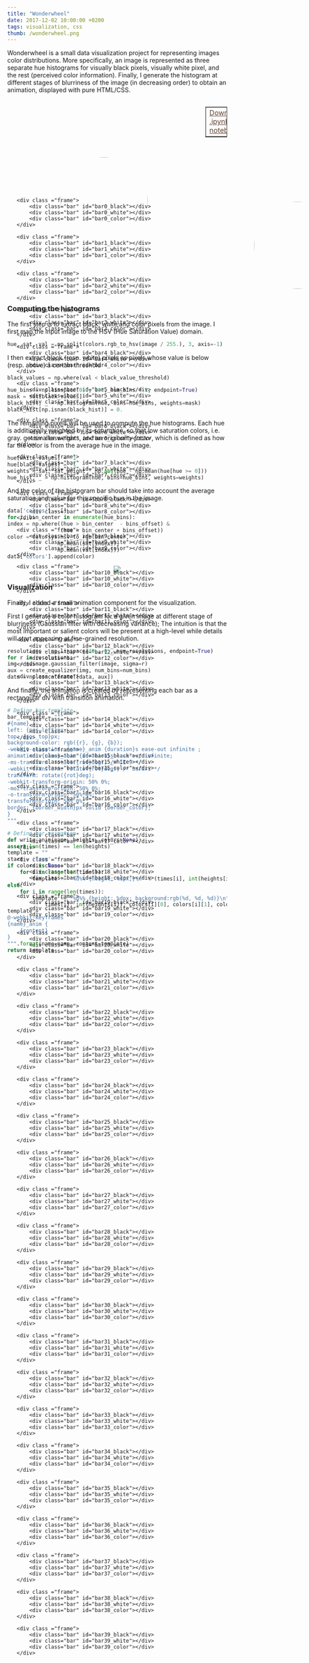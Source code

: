 ```yaml
---
title: "Wonderwheel"
date: 2017-12-02 10:00:00 +0200
tags: visualization, css
thumb: /wonderwheel.png
---
```


Wonderwheel is a small data visualization project for representing images color distributions.
 More specifically, an image is represented as <span class="keyword">three separate hue histograms</span> for visually black pixels, visually white pixel, and the rest (perceived color information).
Finally, I generate the histogram at different stages of blurriness of the image (in decreasing order) to obtain an animation, displayed with pure <span class="inline-code">HTML/CSS</span>.

<link rel="stylesheet" href="/notebooks/2017_12_02_wonderwheel/html/image2.css">
<link rel="stylesheet" href="/notebooks/2017_12_02_wonderwheel/html/image3.css">

<div style="width:10%; float:right">
<table border="1" cellpadding="6" align="right">
<tr>
<td><a style="color:#5E412F" href="/notebooks/2017_12_02_wonderwheel/wonderwheel.ipynb">Download .ipynb notebook</a></td>
</tr>
</table>
</div>

<div style="width:444px; height:444px; position:relative; top:10px; left:0px; float:left">
    <img style="border-radius: 50%; border: 0; top: 122px; left:122px; height: 200px; width:200px; position:relative" src="/notebooks/2017_12_02_wonderwheel/images/image2.jpeg">

       <div class ="frame">
           <div class="bar" id="bar0_black"></div>
           <div class="bar" id="bar0_white"></div>
           <div class="bar" id="bar0_color"></div>
       </div>

       <div class ="frame">
           <div class="bar" id="bar1_black"></div>
           <div class="bar" id="bar1_white"></div>
           <div class="bar" id="bar1_color"></div>
       </div>

       <div class ="frame">
           <div class="bar" id="bar2_black"></div>
           <div class="bar" id="bar2_white"></div>
           <div class="bar" id="bar2_color"></div>
       </div>

       <div class ="frame">
           <div class="bar" id="bar3_black"></div>
           <div class="bar" id="bar3_white"></div>
           <div class="bar" id="bar3_color"></div>
       </div>

       <div class ="frame">
           <div class="bar" id="bar4_black"></div>
           <div class="bar" id="bar4_white"></div>
           <div class="bar" id="bar4_color"></div>
       </div>

       <div class ="frame">
           <div class="bar" id="bar5_black"></div>
           <div class="bar" id="bar5_white"></div>
           <div class="bar" id="bar5_color"></div>
       </div>

       <div class ="frame">
           <div class="bar" id="bar6_black"></div>
           <div class="bar" id="bar6_white"></div>
           <div class="bar" id="bar6_color"></div>
       </div>

       <div class ="frame">
           <div class="bar" id="bar7_black"></div>
           <div class="bar" id="bar7_white"></div>
           <div class="bar" id="bar7_color"></div>
       </div>

       <div class ="frame">
           <div class="bar" id="bar8_black"></div>
           <div class="bar" id="bar8_white"></div>
           <div class="bar" id="bar8_color"></div>
       </div>

       <div class ="frame">
           <div class="bar" id="bar9_black"></div>
           <div class="bar" id="bar9_white"></div>
           <div class="bar" id="bar9_color"></div>
       </div>

       <div class ="frame">
           <div class="bar" id="bar10_black"></div>
           <div class="bar" id="bar10_white"></div>
           <div class="bar" id="bar10_color"></div>
       </div>

       <div class ="frame">
           <div class="bar" id="bar11_black"></div>
           <div class="bar" id="bar11_white"></div>
           <div class="bar" id="bar11_color"></div>
       </div>

       <div class ="frame">
           <div class="bar" id="bar12_black"></div>
           <div class="bar" id="bar12_white"></div>
           <div class="bar" id="bar12_color"></div>
       </div>

       <div class ="frame">
           <div class="bar" id="bar13_black"></div>
           <div class="bar" id="bar13_white"></div>
           <div class="bar" id="bar13_color"></div>
       </div>

       <div class ="frame">
           <div class="bar" id="bar14_black"></div>
           <div class="bar" id="bar14_white"></div>
           <div class="bar" id="bar14_color"></div>
       </div>

       <div class ="frame">
           <div class="bar" id="bar15_black"></div>
           <div class="bar" id="bar15_white"></div>
           <div class="bar" id="bar15_color"></div>
       </div>

       <div class ="frame">
           <div class="bar" id="bar16_black"></div>
           <div class="bar" id="bar16_white"></div>
           <div class="bar" id="bar16_color"></div>
       </div>

       <div class ="frame">
           <div class="bar" id="bar17_black"></div>
           <div class="bar" id="bar17_white"></div>
           <div class="bar" id="bar17_color"></div>
       </div>

       <div class ="frame">
           <div class="bar" id="bar18_black"></div>
           <div class="bar" id="bar18_white"></div>
           <div class="bar" id="bar18_color"></div>
       </div>

       <div class ="frame">
           <div class="bar" id="bar19_black"></div>
           <div class="bar" id="bar19_white"></div>
           <div class="bar" id="bar19_color"></div>
       </div>

       <div class ="frame">
           <div class="bar" id="bar20_black"></div>
           <div class="bar" id="bar20_white"></div>
           <div class="bar" id="bar20_color"></div>
       </div>

       <div class ="frame">
           <div class="bar" id="bar21_black"></div>
           <div class="bar" id="bar21_white"></div>
           <div class="bar" id="bar21_color"></div>
       </div>

       <div class ="frame">
           <div class="bar" id="bar22_black"></div>
           <div class="bar" id="bar22_white"></div>
           <div class="bar" id="bar22_color"></div>
       </div>

       <div class ="frame">
           <div class="bar" id="bar23_black"></div>
           <div class="bar" id="bar23_white"></div>
           <div class="bar" id="bar23_color"></div>
       </div>

       <div class ="frame">
           <div class="bar" id="bar24_black"></div>
           <div class="bar" id="bar24_white"></div>
           <div class="bar" id="bar24_color"></div>
       </div>

       <div class ="frame">
           <div class="bar" id="bar25_black"></div>
           <div class="bar" id="bar25_white"></div>
           <div class="bar" id="bar25_color"></div>
       </div>

       <div class ="frame">
           <div class="bar" id="bar26_black"></div>
           <div class="bar" id="bar26_white"></div>
           <div class="bar" id="bar26_color"></div>
       </div>

       <div class ="frame">
           <div class="bar" id="bar27_black"></div>
           <div class="bar" id="bar27_white"></div>
           <div class="bar" id="bar27_color"></div>
       </div>

       <div class ="frame">
           <div class="bar" id="bar28_black"></div>
           <div class="bar" id="bar28_white"></div>
           <div class="bar" id="bar28_color"></div>
       </div>

       <div class ="frame">
           <div class="bar" id="bar29_black"></div>
           <div class="bar" id="bar29_white"></div>
           <div class="bar" id="bar29_color"></div>
       </div>

       <div class ="frame">
           <div class="bar" id="bar30_black"></div>
           <div class="bar" id="bar30_white"></div>
           <div class="bar" id="bar30_color"></div>
       </div>

       <div class ="frame">
           <div class="bar" id="bar31_black"></div>
           <div class="bar" id="bar31_white"></div>
           <div class="bar" id="bar31_color"></div>
       </div>

       <div class ="frame">
           <div class="bar" id="bar32_black"></div>
           <div class="bar" id="bar32_white"></div>
           <div class="bar" id="bar32_color"></div>
       </div>

       <div class ="frame">
           <div class="bar" id="bar33_black"></div>
           <div class="bar" id="bar33_white"></div>
           <div class="bar" id="bar33_color"></div>
       </div>

       <div class ="frame">
           <div class="bar" id="bar34_black"></div>
           <div class="bar" id="bar34_white"></div>
           <div class="bar" id="bar34_color"></div>
       </div>

       <div class ="frame">
           <div class="bar" id="bar35_black"></div>
           <div class="bar" id="bar35_white"></div>
           <div class="bar" id="bar35_color"></div>
       </div>

       <div class ="frame">
           <div class="bar" id="bar36_black"></div>
           <div class="bar" id="bar36_white"></div>
           <div class="bar" id="bar36_color"></div>
       </div>

       <div class ="frame">
           <div class="bar" id="bar37_black"></div>
           <div class="bar" id="bar37_white"></div>
           <div class="bar" id="bar37_color"></div>
       </div>

       <div class ="frame">
           <div class="bar" id="bar38_black"></div>
           <div class="bar" id="bar38_white"></div>
           <div class="bar" id="bar38_color"></div>
       </div>

       <div class ="frame">
           <div class="bar" id="bar39_black"></div>
           <div class="bar" id="bar39_white"></div>
           <div class="bar" id="bar39_color"></div>
       </div>
</div>


<div style="width:444px; height:444px; margin-bottom:25px; margin-left:50%; top:10px; position:relative">
    <img style="border-radius: 50%; border: 0; top: 122px; left:122px; height: 200px; width:200px; position:relative" src="/notebooks/2017_12_02_wonderwheel/images/image3.jpeg">

<div class ="frame">
   <div class="bar2_" id="bar2_0_black"></div>
   <div class="bar2_" id="bar2_0_white"></div>
   <div class="bar2_" id="bar2_0_color"></div>
</div>

<div class ="frame">
   <div class="bar2_" id="bar2_1_black"></div>
   <div class="bar2_" id="bar2_1_white"></div>
   <div class="bar2_" id="bar2_1_color"></div>
</div>

<div class ="frame">
   <div class="bar2_" id="bar2_2_black"></div>
   <div class="bar2_" id="bar2_2_white"></div>
   <div class="bar2_" id="bar2_2_color"></div>
</div>

<div class ="frame">
   <div class="bar2_" id="bar2_3_black"></div>
   <div class="bar2_" id="bar2_3_white"></div>
   <div class="bar2_" id="bar2_3_color"></div>
</div>

<div class ="frame">
   <div class="bar2_" id="bar2_4_black"></div>
   <div class="bar2_" id="bar2_4_white"></div>
   <div class="bar2_" id="bar2_4_color"></div>
</div>

<div class ="frame">
   <div class="bar2_" id="bar2_5_black"></div>
   <div class="bar2_" id="bar2_5_white"></div>
   <div class="bar2_" id="bar2_5_color"></div>
</div>

<div class ="frame">
   <div class="bar2_" id="bar2_6_black"></div>
   <div class="bar2_" id="bar2_6_white"></div>
   <div class="bar2_" id="bar2_6_color"></div>
</div>

<div class ="frame">
   <div class="bar2_" id="bar2_7_black"></div>
   <div class="bar2_" id="bar2_7_white"></div>
   <div class="bar2_" id="bar2_7_color"></div>
</div>

<div class ="frame">
   <div class="bar2_" id="bar2_8_black"></div>
   <div class="bar2_" id="bar2_8_white"></div>
   <div class="bar2_" id="bar2_8_color"></div>
</div>

<div class ="frame">
   <div class="bar2_" id="bar2_9_black"></div>
   <div class="bar2_" id="bar2_9_white"></div>
   <div class="bar2_" id="bar2_9_color"></div>
</div>

<div class ="frame">
   <div class="bar2_" id="bar2_10_black"></div>
   <div class="bar2_" id="bar2_10_white"></div>
   <div class="bar2_" id="bar2_10_color"></div>
</div>

<div class ="frame">
   <div class="bar2_" id="bar2_11_black"></div>
   <div class="bar2_" id="bar2_11_white"></div>
   <div class="bar2_" id="bar2_11_color"></div>
</div>

<div class ="frame">
   <div class="bar2_" id="bar2_12_black"></div>
   <div class="bar2_" id="bar2_12_white"></div>
   <div class="bar2_" id="bar2_12_color"></div>
</div>

<div class ="frame">
   <div class="bar2_" id="bar2_13_black"></div>
   <div class="bar2_" id="bar2_13_white"></div>
   <div class="bar2_" id="bar2_13_color"></div>
</div>

<div class ="frame">
   <div class="bar2_" id="bar2_14_black"></div>
   <div class="bar2_" id="bar2_14_white"></div>
   <div class="bar2_" id="bar2_14_color"></div>
</div>

<div class ="frame">
   <div class="bar2_" id="bar2_15_black"></div>
   <div class="bar2_" id="bar2_15_white"></div>
   <div class="bar2_" id="bar2_15_color"></div>
</div>

<div class ="frame">
   <div class="bar2_" id="bar2_16_black"></div>
   <div class="bar2_" id="bar2_16_white"></div>
   <div class="bar2_" id="bar2_16_color"></div>
</div>

<div class ="frame">
   <div class="bar2_" id="bar2_17_black"></div>
   <div class="bar2_" id="bar2_17_white"></div>
   <div class="bar2_" id="bar2_17_color"></div>
</div>

<div class ="frame">
   <div class="bar2_" id="bar2_18_black"></div>
   <div class="bar2_" id="bar2_18_white"></div>
   <div class="bar2_" id="bar2_18_color"></div>
</div>

<div class ="frame">
   <div class="bar2_" id="bar2_19_black"></div>
   <div class="bar2_" id="bar2_19_white"></div>
   <div class="bar2_" id="bar2_19_color"></div>
</div>

<div class ="frame">
   <div class="bar2_" id="bar2_20_black"></div>
   <div class="bar2_" id="bar2_20_white"></div>
   <div class="bar2_" id="bar2_20_color"></div>
</div>

<div class ="frame">
   <div class="bar2_" id="bar2_21_black"></div>
   <div class="bar2_" id="bar2_21_white"></div>
   <div class="bar2_" id="bar2_21_color"></div>
</div>

<div class ="frame">
   <div class="bar2_" id="bar2_22_black"></div>
   <div class="bar2_" id="bar2_22_white"></div>
   <div class="bar2_" id="bar2_22_color"></div>
</div>

<div class ="frame">
   <div class="bar2_" id="bar2_23_black"></div>
   <div class="bar2_" id="bar2_23_white"></div>
   <div class="bar2_" id="bar2_23_color"></div>
</div>

<div class ="frame">
   <div class="bar2_" id="bar2_24_black"></div>
   <div class="bar2_" id="bar2_24_white"></div>
   <div class="bar2_" id="bar2_24_color"></div>
</div>

<div class ="frame">
   <div class="bar2_" id="bar2_25_black"></div>
   <div class="bar2_" id="bar2_25_white"></div>
   <div class="bar2_" id="bar2_25_color"></div>
</div>

<div class ="frame">
   <div class="bar2_" id="bar2_26_black"></div>
   <div class="bar2_" id="bar2_26_white"></div>
   <div class="bar2_" id="bar2_26_color"></div>
</div>

<div class ="frame">
   <div class="bar2_" id="bar2_27_black"></div>
   <div class="bar2_" id="bar2_27_white"></div>
   <div class="bar2_" id="bar2_27_color"></div>
</div>

<div class ="frame">
   <div class="bar2_" id="bar2_28_black"></div>
   <div class="bar2_" id="bar2_28_white"></div>
   <div class="bar2_" id="bar2_28_color"></div>
</div>

<div class ="frame">
   <div class="bar2_" id="bar2_29_black"></div>
   <div class="bar2_" id="bar2_29_white"></div>
   <div class="bar2_" id="bar2_29_color"></div>
</div>

<div class ="frame">
   <div class="bar2_" id="bar2_30_black"></div>
   <div class="bar2_" id="bar2_30_white"></div>
   <div class="bar2_" id="bar2_30_color"></div>
</div>

<div class ="frame">
   <div class="bar2_" id="bar2_31_black"></div>
   <div class="bar2_" id="bar2_31_white"></div>
   <div class="bar2_" id="bar2_31_color"></div>
</div>

<div class ="frame">
   <div class="bar2_" id="bar2_32_black"></div>
   <div class="bar2_" id="bar2_32_white"></div>
   <div class="bar2_" id="bar2_32_color"></div>
</div>

<div class ="frame">
   <div class="bar2_" id="bar2_33_black"></div>
   <div class="bar2_" id="bar2_33_white"></div>
   <div class="bar2_" id="bar2_33_color"></div>
</div>

<div class ="frame">
   <div class="bar2_" id="bar2_34_black"></div>
   <div class="bar2_" id="bar2_34_white"></div>
   <div class="bar2_" id="bar2_34_color"></div>
</div>

<div class ="frame">
   <div class="bar2_" id="bar2_35_black"></div>
   <div class="bar2_" id="bar2_35_white"></div>
   <div class="bar2_" id="bar2_35_color"></div>
</div>

<div class ="frame">
   <div class="bar2_" id="bar2_36_black"></div>
   <div class="bar2_" id="bar2_36_white"></div>
   <div class="bar2_" id="bar2_36_color"></div>
</div>

<div class ="frame">
   <div class="bar2_" id="bar2_37_black"></div>
   <div class="bar2_" id="bar2_37_white"></div>
   <div class="bar2_" id="bar2_37_color"></div>
</div>

<div class ="frame">
   <div class="bar2_" id="bar2_38_black"></div>
   <div class="bar2_" id="bar2_38_white"></div>
   <div class="bar2_" id="bar2_38_color"></div>
</div>

<div class ="frame">
   <div class="bar2_" id="bar2_39_black"></div>
   <div class="bar2_" id="bar2_39_white"></div>
   <div class="bar2_" id="bar2_39_color"></div>
</div>
</div>



### <i class="fa fa-wrench"></i> Computing the histograms
The first step is to extract black, white and color pixels from the image. I first map the input image to the HSV (Hue Saturation Value) domain.

```python
hue, sat, val = np.split(colors.rgb_to_hsv(image / 255.), 3, axis=-1)
```

I then extract black (resp. white) pixels as pixels whose value is below (resp. above) a certain threshold

```python
black_values = np.where(val < black_value_threshold)

hue_bins = np.linspace(0.0, 1.0, num_bins + 1, endpoint=True)
mask = sat[black_values]
black_hist, _ = np.histogram(hue, bins=hue_bins, weights=mask)
black_hist[np.isnan(black_hist)] = 0.
```

 The remaining pixels will be used to compute the hue histograms. Each hue is additionally weighted by its *saturation*, so that low saturation colors, i.e. gray. get smaller weights, and an *originality factor*, which is defined as how far the color is from the average hue in the image.


```python
hue[white_values] = -1
hue[black_values] = -1
weights = sat**sat_weight * np.abs(hue - np.mean(hue[hue >= 0]))
hue_hist, _ = np.histogram(hue, bins=hue_bins, weights=weights)
```


And the color of the histogram bar should take into account the average saturation and value for this specific hue in the image.

```python
data['colors'] = []
for i, bin_center in enumerate(hue_bins):
index = np.where((hue > bin_center  - bins_offset) &
                 (hue < bin_center + bins_offset))
color = colorsys.hsv_to_rgb(bin_center,
			    np.mean(sat[index]),
			    np.mean(val[index]))
data['colors'].append(color)
```


<div style="text-align:center">
	<img src="/notebooks/2017_12_02_wonderwheel/matprotlib_preview.png">
</div>



### <i class="fa fa-paint-brush"></i> Visualization
Finally, I added a small animation component for the visualization.

First I generate a color histogram for a given image  at different stage of blurriness (Gaussian filter with decreasing variance); The intuition is that the most important or salient colors will be present at a high-level while details will start appearing at fine-grained resolution.

```python
resolutions = np.linspace(40., 0., num_resolutions, endpoint=True)
for r in resolutions:
img = ndimage.gaussian_filter(image, sigma=r)
aux = create_equalizer(img, num_bins=num_bins)
data = np.concatenate([data, aux])
```

And finally, the animation is created by representing each bar as a rectangular div with transition animation.

```python
# Define bar template
bar_template = """
#{name} {
left: {pos_left}px;
top: {pos_top}px;
background-color: rgb({r}, {g}, {b});
-webkit-animation: {name}_anim {duration}s ease-out infinite ;
animation: {name}_anim {duration}s ease-out infinite;
-ms-transform: rotate({rot}deg); /* IE 9 */
-webkit-transform: rotate({rot}deg); /* Safari */
transform: rotate({rot}deg);
-webkit-transform-origin: 50% 0%;
-moz-transform-origin: 50% 0%;
-o-transform-origin: 50% 0%;
transform-origin: 50% 0%;
border: {border_width}px solid {border_color};
}
"""

# Define bar animation
def write_anim(name, heights, colors=None):
assert len(times) == len(heights)
template = ""
start = 'from'
if colors is None:
    for i in range(len(times)):
        template += "%d%% {height: %dpx;}\n" % (times[i], int(heights[i]))
else:
    for i in range(len(times)):
        template += "%d%% {height: %dpx; background:rgb(%d, %d, %d)}\n" % (
            times[i], int(heights[i]), colors[i][0], colors[i][1], colors[i][2])
template =  """
@-webkit-keyframes
{name}_anim {
    {content}
}
""".format(name=name, content=template)
return template
```
